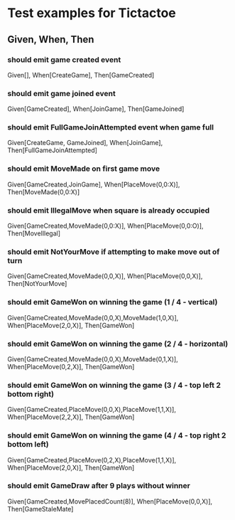 # Test examples for Tictactoe
## Given, When, Then

### should emit game created event
Given[],
When[CreateGame],
Then[GameCreated]

### should emit game joined event
Given[GameCreated],
When[JoinGame],
Then[GameJoined]

### should emit FullGameJoinAttempted event when game full
Given[CreateGame, GameJoined],
When[JoinGame],
Then[FullGameJoinAttempted]

### should emit MoveMade on first game move
Given[GameCreated,JoinGame],
When[PlaceMove(0,0:X)],
Then[MoveMade(0,0:X)]

### should emit IllegalMove when square is already occupied
Given[GameCreated,MoveMade(0,0:X)],
When[PlaceMove(0,0:O)],
Then[MoveIllegal]

### should emit NotYourMove if attempting to make move out of turn
Given[GameCreated,MoveMade(0,0,X)],
When[PlaceMove(0,0,X)],
Then[NotYourMove]

### should emit GameWon on winning the game (1 / 4 - vertical)
Given[GameCreated,MoveMade(0,0,X),MoveMade(1,0,X)],
When[PlaceMove(2,0,X)],
Then[GameWon]

### should emit GameWon on winning the game (2 / 4 - horizontal)
Given[GameCreated,MoveMade(0,0,X),MoveMade(0,1,X)],
When[PlaceMove(0,2,X)],
Then[GameWon]

### should emit GameWon on winning the game (3 / 4 - top left 2 bottom right)
Given[GameCreated,PlaceMove(0,0,X),PlaceMove(1,1,X)],
When[PlaceMove(2,2,X)],
Then[GameWon]

### should emit GameWon on winning the game (4 / 4 - top right 2 bottom left)
Given[GameCreated,PlaceMove(0,2,X),PlaceMove(1,1,X)],
When[PlaceMove(2,0,X)],
Then[GameWon]

### should emit GameDraw after 9 plays without winner
Given[GameCreated,MovePlacedCount(8)],
When[PlaceMove(0,0,X)],
Then[GameStaleMate]
